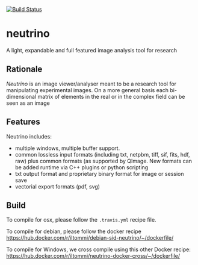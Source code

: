 [![Build Status](https://travis-ci.org/NeutrinoToolkit/Neutrino.svg?branch=master)](https://travis-ci.org/NeutrinoToolkit/Neutrino)

neutrino
========

A light, expandable and full featured image analysis tool for research


Rationale
---------

*Neutrino* is an image viewer/analyser meant to be a research tool for manipulating experimental images. On a more general basis each bi-dimensional matrix of elements in the real or in the complex field can be seen as an image

Features
--------

Neutrino includes:

* multiple windows, multiple buffer support.
* common lossless input formats (including txt, netpbm, tiff, sif, fits, hdf, raw) plus common formats (as supported by QImage. New formats can be added runtime via C++ plugins or python scripting
* txt output format and proprietary binary format for image or session save
* vectorial export formats (pdf, svg)


Build
-----

To compile for osx, please follow the `.travis.yml` recipe file.

To compile for debian, please follow the docker recipe https://hub.docker.com/r/iltommi/debian-sid-neutrino/~/dockerfile/

To compile for Windows, we cross compile using this other Docker recipe: https://hub.docker.com/r/iltommi/neutrino-docker-cross/~/dockerfile/

